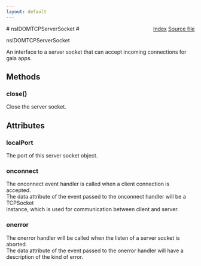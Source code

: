 ```yaml
---
layout: default
---
```

<div class='links' style='float:right'><a href="../index.html">Index</a>
<a href="http://dxr.mozilla.org/mozilla-central/source/dom/network/interfaces/nsIDOMTCPServerSocket.idl">Source file</a>
</div>
# nsIDOMTCPServerSocket #
  
nsIDOMTCPServerSocket  
  
An interface to a server socket that can accept incoming connections for gaia apps.  
  

## Methods ##

### close() ###
  
Close the server socket.  
  

## Attributes ##

### localPort ###
  
The port of this server socket object.  
  

### onconnect ###
  
The onconnect event handler is called when a client connection is accepted.  
The data attribute of the event passed to the onconnect handler will be a TCPSocket  
instance, which is used for communication between client and server.   
  

### onerror ###
  
The onerror handler will be called when the listen of a server socket is aborted.  
The data attribute of the event passed to the onerror handler will have a  
description of the kind of error.  
  
